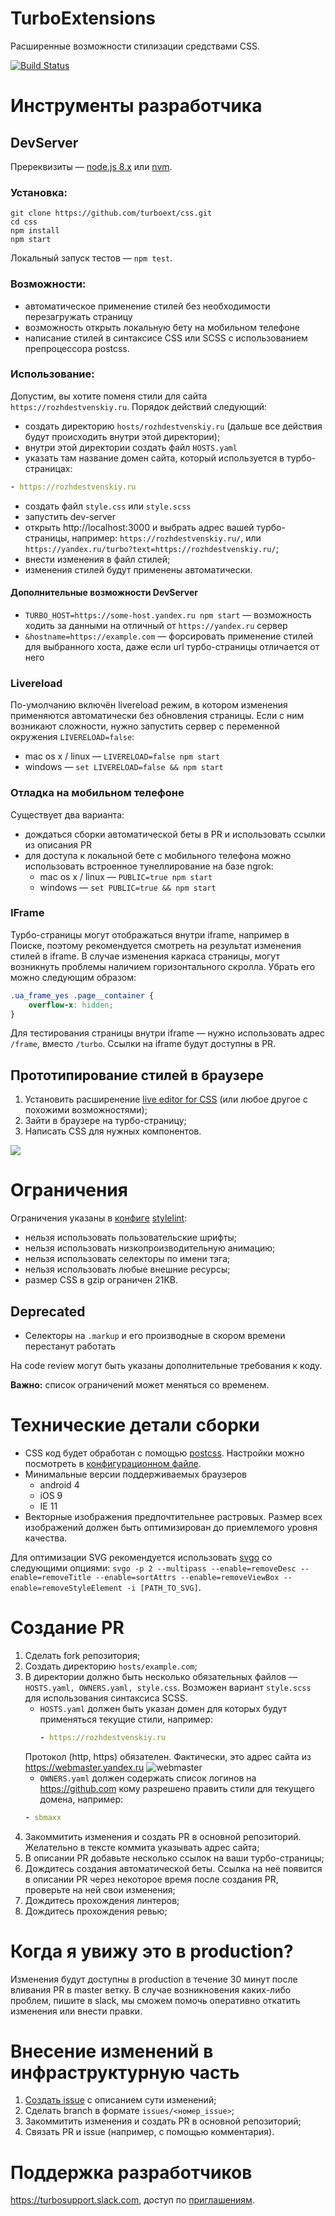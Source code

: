 # TurboExtensions
Расширенные возможности стилизации средствами CSS.

[![Build Status](https://travis-ci.com/turboext/css.svg?branch=master)](https://travis-ci.com/turboext/css)

# Инструменты разработчика
## DevServer
Пререквизиты — [node.js 8.x](https://nodejs.org/en/) или [nvm](https://github.com/creationix/nvm).

### Установка:
```
git clone https://github.com/turboext/css.git
cd css
npm install
npm start
```

Локальный запуск тестов — `npm test`.

### Возможности:
* автоматическое применение стилей без необходимости перезагружать страницу
* возможность открыть локальную бету на мобильном телефоне
* написание стилей в синтаксисе CSS или SCSS с использованием препроцессора postcss.

### Использование:
Допустим, вы хотите поменя стили для сайта `https://rozhdestvenskiy.ru`. Порядок действий следующий:
* создать директорию `hosts/rozhdestvenskiy.ru` (дальше все действия будут происходить внутри этой директории);
* внутри этой директории создать файл `HOSTS.yaml`
* указать там название домен сайта, который используется в турбо-страницах:
```yaml
- https://rozhdestvenskiy.ru
```
* создать файл `style.css` или `style.scss`
* запустить dev-server
*  открыть http://localhost:3000 и выбрать адрес вашей турбо-страницы, например: `https://rozhdestvenskiy.ru/`, или `https://yandex.ru/turbo?text=https://rozhdestvenskiy.ru/`;
* внести изменения в файл стилей;
* изменения стилей будут применены автоматически.

#### Дополнительные возможности DevServer
* `TURBO_HOST=https://some-host.yandex.ru npm start` — возможность ходить за данными на отличный от `https://yandex.ru` сервер
* `&hostname=https://example.com` — форсировать применение стилей для выбранного хоста, даже если url турбо-страницы отличается от него

### Livereload
По-умолчанию включён livereload режим, в котором изменения применяются автоматически без обновления страницы. Если с ним возникают сложности, нужно запустить сервер с переменной окружения `LIVERELOAD=false`:
* mac os x / linux — `LIVERELOAD=false npm start`
* windows — `set LIVERELOAD=false && npm start`

### Отладка на мобильном телефоне
Существует два варианта:
* дождаться сборки автоматической беты в PR и использовать ссылки из описания PR
* для доступа к локальной бете с мобильного телефона можно использовать встроенное тунеллирование на базе ngrok:
    * mac os x / linux — `PUBLIC=true npm start`
    * windows — `set PUBLIC=true && npm start`

### IFrame
Турбо-страницы могут отображаться внутри iframe, например в Поиске, поэтому рекомендуется смотреть на результат изменения стилей в iframe. В случае изменения каркаса страницы, могут возникнуть проблемы наличием горизонтального скролла. Убрать его можно следующим образом:
```css
.ua_frame_yes .page__container {
    overflow-x: hidden;
}
```

Для тестирования страницы внутри iframe — нужно использовать адрес `/frame`, вместо `/turbo`. Ссылки на iframe будут доступны в PR.

## Прототипирование стилей в браузере
1. Установить расширенение [live editor for CSS](https://webextensions.org/) (или любое другое с похожими возможностями);
2. Зайти в браузере на турбо-страницу;
3. Написать CSS для нужных компонентов.

![](screencast.gif)

# Ограничения
Ограничения указаны в [конфиге](stylelint.config.js) [stylelint](https://stylelint.io/):
* нельзя использовать пользовательские шрифты;
* нельзя использовать низкопроизводительную анимацию;
* нельзя использовать селекторы по имени тэга;
* нельзя использовать любые внешние ресурсы;
* размер CSS в gzip ограничен 21KB.

## Deprecated
* Селекторы на `.markup` и его производные в скором времени перестанут работать

На code review могут быть указаны дополнительные требования к коду.

**Важно:** список ограничений может меняться со временем.

# Технические детали сборки
* CSS код будет обработан с помощью [postcss](https://github.com/postcss/postcss). Настройки можно посмотреть в [конфигурационном файле](postcss.config.js).
* Минимальные версии поддерживаемых браузеров
    * android 4
    * iOS 9
    * IE 11
* Векторные изображения предпочтительнее растровых. Размер всех изображений должен быть оптимизирован до приемлемого уровня качества.

Для оптимизации SVG рекомендуется использовать  [svgo](https://www.npmjs.com/package/svgo) со следующими опциями: `svgo -p 2 --multipass --enable=removeDesc --enable=removeTitle --enable=sortAttrs --enable=removeViewBox --enable=removeStyleElement -i [PATH_TO_SVG]`.

# Создание PR
1. Сделать fork репозитория;
1. Создать директорию `hosts/example.com`;
1. В директории должно быть несколько обязательных файлов — `HOSTS.yaml, OWNERS.yaml, style.css`. Возможен вариант `style.scss` для использования синтаксиса SCSS.
    * `HOSTS.yaml` должен быть указан домен для которых будут применяться текущие стили, например:
        ```yaml
        - https://rozhdestvenskiy.ru
        ```
    Протокол (http, https) обязателен. Фактически, это адрес сайта из https://webmaster.yandex.ru
    ![webmaster](webmaster-host.png)
    * `OWNERS.yaml` должен содержать список логинов на https://github.com кому разрешено править стили для текущего домена, например:
    ```yaml
    - sbmaxx
    ```
1. Закоммитить изменения и создать PR в основной репозиторий. Желательно в тексте коммита указывать адрес сайта;
1. В описании PR добавьте несколько ссылок на ваши турбо-страницы;
1. Дождитесь создания автоматической беты. Ссылка на неё появится в описании PR через некоторое время после создания PR, проверьте на ней свои изменения;
1. Дождитесь прохождения линтеров;
1. Дождитесь прохождения ревью;

# Когда я увижу это в production?
Изменения будут доступны в production в течение 30 минут после вливания PR в master ветку. В случае возникновения каких-либо проблем, пишите в slack, мы сможем помочь оперативно откатить изменения или внести правки.

# Внесение изменений в инфраструктурную часть
1. [Создать issue](https://github.com/turboext/css/issues/new) с описанием сути изменений;
1. Сделать branch в формате `issues/<номер_issue>`;
1. Закоммитить изменения и создать PR в основной репозиторий;
1. Связать PR и issue (например, c помощью комментария).

# Поддержка разработчиков
https://turbosupport.slack.com, доступ по [приглашениям](https://yandex.ru/turbo?text=turbosupport-slack-access).
